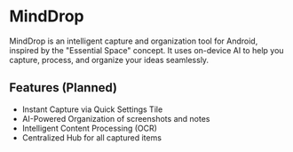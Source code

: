 # MindDrop

MindDrop is an intelligent capture and organization tool for Android, inspired by the "Essential Space" concept. It uses on-device AI to help you capture, process, and organize your ideas seamlessly.

## Features (Planned)
- Instant Capture via Quick Settings Tile
- AI-Powered Organization of screenshots and notes
- Intelligent Content Processing (OCR)
- Centralized Hub for all captured items